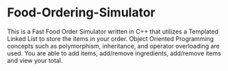 # Food-Ordering-Simulator

This is a Fast Food Order Simulator written in C++ that utilizes a Templated Linked List to store the items in your order.
Object Oriented Programming concepts such as polymorphism, inheritance, and operator overloading are used.
You are able to add items, add/remove ingredients, add/remove items and view your total.
